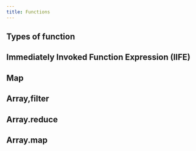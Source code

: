 ```yaml
---
title: Functions
---
```


## Types of function

## Immediately Invoked Function Expression (IIFE)

## Map

## Array,filter

## Array.reduce

## Array.map


